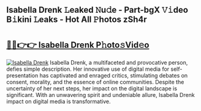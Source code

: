 ## Isabella Drenk 𝙻eaked 𝙽u𝚍e - Part-bgX 𝚅𝚒deo B𝚒kini 𝙻eaks - Hot All 𝙿hotos zSh4r

# <h2><a href="http://ld3i7mk.urlbe.top/?page=Isabella+Drenk">🔗🔗👉👉 Isabella Drenk P𝚑oto𝚜Vid𝚎o</a></h2>

[![Isabella Drenk](https://i.imgur.com/eBuTRDB.gif)](http://ld3i7mk.urlbe.top/?page=Isabella+Drenk)
Isabella Drenk, a multifaceted and provocative person, defies simple description. Her innovative use of digital media for self-presentation has captivated and enraged critics, stimulating debates on consent, morality, and the essence of online communities. Despite the uncertainty of her next steps, her impact on the digital landscape is significant. With an unwavering spirit and undeniable allure, Isabella Drenk impact on digital media is transformative.
